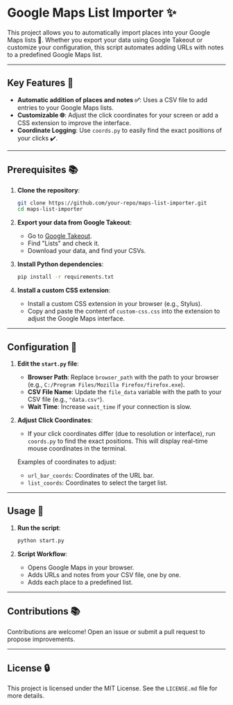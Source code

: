 
# Google Maps List Importer ✨

This project allows you to automatically import places into your Google Maps lists 🚀. Whether you export your data using Google Takeout or customize your configuration, this script automates adding URLs with notes to a predefined Google Maps list.

---

## Key Features 🔄

- **Automatic addition of places and notes ✅**: Uses a CSV file to add entries to your Google Maps lists.
- **Customizable 🌐**: Adjust the click coordinates for your screen or add a CSS extension to improve the interface.
- **Coordinate Logging**: Use `coords.py` to easily find the exact positions of your clicks ✔️.

---

## Prerequisites 📚

1. **Clone the repository**:
   ```bash
   git clone https://github.com/your-repo/maps-list-importer.git
   cd maps-list-importer
   ```

2. **Export your data from Google Takeout**:
   - Go to [Google Takeout](https://takeout.google.com/).
   - Find "Lists" and check it.
   - Download your data, and find your CSVs.

3. **Install Python dependencies**:
   ```bash
   pip install -r requirements.txt
   ```

4. **Install a custom CSS extension**:
   - Install a custom CSS extension in your browser (e.g., Stylus).
   - Copy and paste the content of `custom-css.css` into the extension to adjust the Google Maps interface.

---

## Configuration 🔧

1. **Edit the `start.py` file**:
   - **Browser Path**: Replace `browser_path` with the path to your browser (e.g., `C:/Program Files/Mozilla Firefox/firefox.exe`).
   - **CSV File Name**: Update the `file_data` variable with the path to your CSV file (e.g., `"data.csv"`).
   - **Wait Time**: Increase `wait_time` if your connection is slow.

2. **Adjust Click Coordinates**:
   - If your click coordinates differ (due to resolution or interface), run `coords.py` to find the exact positions. This will display real-time mouse coordinates in the terminal.

   Examples of coordinates to adjust:
   - `url_bar_coords`: Coordinates of the URL bar.
   - `list_coords`: Coordinates to select the target list.

---

## Usage 🚀

1. **Run the script**:
   ```bash
   python start.py
   ```

2. **Script Workflow**:
   - Opens Google Maps in your browser.
   - Adds URLs and notes from your CSV file, one by one.
   - Adds each place to a predefined list.

---

## Contributions 📚

Contributions are welcome! Open an issue or submit a pull request to propose improvements.

---

## License 🔒

This project is licensed under the MIT License. See the `LICENSE.md` file for more details.